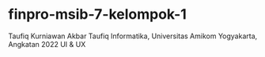 # finpro-msib-7-kelompok-1
Taufiq Kurniawan Akbar
Taufiq
Informatika, Universitas Amikom Yogyakarta, Angkatan 2022
UI & UX 
